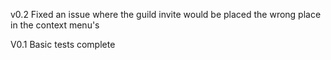 v0.2
Fixed an issue where the guild invite would be placed the wrong place in the context menu's

V0.1
Basic tests complete